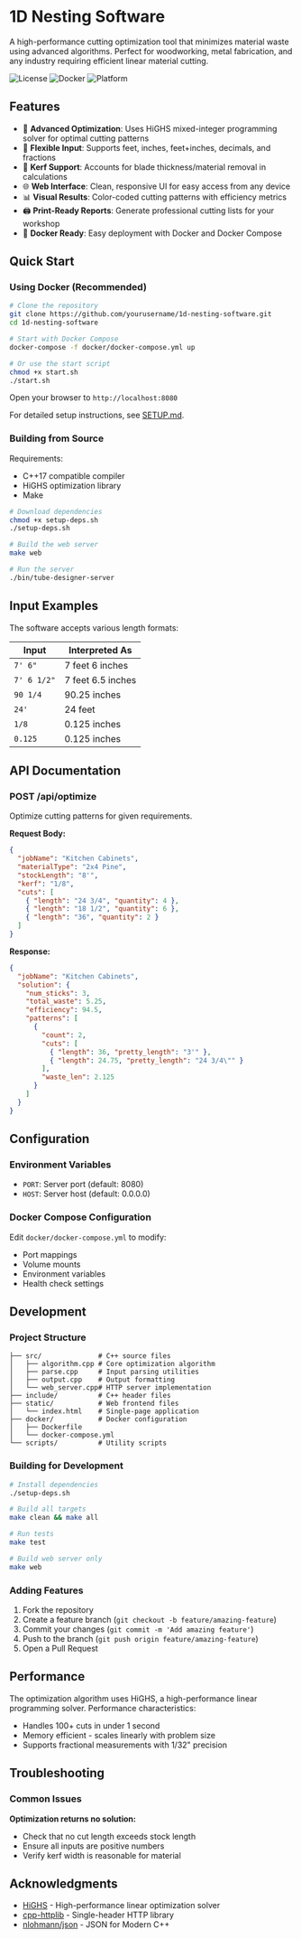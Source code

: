 # 1D Nesting Software

A high-performance cutting optimization tool that minimizes material waste using
advanced algorithms. Perfect for woodworking, metal fabrication, and any
industry requiring efficient linear material cutting.

![License](https://img.shields.io/badge/license-MIT-blue.svg)
![Docker](https://img.shields.io/badge/docker-ready-brightgreen.svg)
![Platform](https://img.shields.io/badge/platform-linux%20%7C%20macos%20%7C%20windows-lightgrey.svg)

## Features

- 🚀 **Advanced Optimization**: Uses HiGHS mixed-integer programming solver for
  optimal cutting patterns
- 📏 **Flexible Input**: Supports feet, inches, feet+inches, decimals, and
  fractions
- 🔧 **Kerf Support**: Accounts for blade thickness/material removal in
  calculations
- 🌐 **Web Interface**: Clean, responsive UI for easy access from any device
- 📊 **Visual Results**: Color-coded cutting patterns with efficiency metrics
- 🖨️ **Print-Ready Reports**: Generate professional cutting lists for your
  workshop
- 🐳 **Docker Ready**: Easy deployment with Docker and Docker Compose

## Quick Start

### Using Docker (Recommended)

```bash
# Clone the repository
git clone https://github.com/yourusername/1d-nesting-software.git
cd 1d-nesting-software

# Start with Docker Compose
docker-compose -f docker/docker-compose.yml up

# Or use the start script
chmod +x start.sh
./start.sh
```

Open your browser to `http://localhost:8080`

For detailed setup instructions, see [SETUP.md](SETUP.md).

### Building from Source

Requirements:

- C++17 compatible compiler
- HiGHS optimization library
- Make

```bash
# Download dependencies
chmod +x setup-deps.sh
./setup-deps.sh

# Build the web server
make web

# Run the server
./bin/tube-designer-server
```

## Input Examples

The software accepts various length formats:

| Input       | Interpreted As    |
| ----------- | ----------------- |
| `7' 6"`     | 7 feet 6 inches   |
| `7' 6 1/2"` | 7 feet 6.5 inches |
| `90 1/4`    | 90.25 inches      |
| `24'`       | 24 feet           |
| `1/8`       | 0.125 inches      |
| `0.125`     | 0.125 inches      |

## API Documentation

### POST /api/optimize

Optimize cutting patterns for given requirements.

**Request Body:**

```json
{
  "jobName": "Kitchen Cabinets",
  "materialType": "2x4 Pine",
  "stockLength": "8'",
  "kerf": "1/8",
  "cuts": [
    { "length": "24 3/4", "quantity": 4 },
    { "length": "18 1/2", "quantity": 6 },
    { "length": "36", "quantity": 2 }
  ]
}
```

**Response:**

```json
{
  "jobName": "Kitchen Cabinets",
  "solution": {
    "num_sticks": 3,
    "total_waste": 5.25,
    "efficiency": 94.5,
    "patterns": [
      {
        "count": 2,
        "cuts": [
          { "length": 36, "pretty_length": "3'" },
          { "length": 24.75, "pretty_length": "24 3/4\"" }
        ],
        "waste_len": 2.125
      }
    ]
  }
}
```

## Configuration

### Environment Variables

- `PORT`: Server port (default: 8080)
- `HOST`: Server host (default: 0.0.0.0)

### Docker Compose Configuration

Edit `docker/docker-compose.yml` to modify:

- Port mappings
- Volume mounts
- Environment variables
- Health check settings

## Development

### Project Structure

```
├── src/              # C++ source files
│   ├── algorithm.cpp # Core optimization algorithm
│   ├── parse.cpp     # Input parsing utilities
│   ├── output.cpp    # Output formatting
│   └── web_server.cpp# HTTP server implementation
├── include/          # C++ header files
├── static/           # Web frontend files
│   └── index.html    # Single-page application
├── docker/           # Docker configuration
│   ├── Dockerfile
│   └── docker-compose.yml
└── scripts/          # Utility scripts
```

### Building for Development

```bash
# Install dependencies
./setup-deps.sh

# Build all targets
make clean && make all

# Run tests
make test

# Build web server only
make web
```

### Adding Features

1. Fork the repository
2. Create a feature branch (`git checkout -b feature/amazing-feature`)
3. Commit your changes (`git commit -m 'Add amazing feature'`)
4. Push to the branch (`git push origin feature/amazing-feature`)
5. Open a Pull Request

## Performance

The optimization algorithm uses HiGHS, a high-performance linear programming
solver. Performance characteristics:

- Handles 100+ cuts in under 1 second
- Memory efficient - scales linearly with problem size
- Supports fractional measurements with 1/32" precision

## Troubleshooting

### Common Issues

**Optimization returns no solution:**

- Check that no cut length exceeds stock length
- Ensure all inputs are positive numbers
- Verify kerf width is reasonable for material

## Acknowledgments

- [HiGHS](https://highs.dev/) - High-performance linear optimization solver
- [cpp-httplib](https://github.com/yhirose/cpp-httplib) - Single-header HTTP
  library
- [nlohmann/json](https://github.com/nlohmann/json) - JSON for Modern C++
